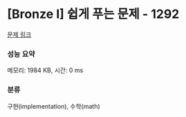 # [Bronze I] 쉽게 푸는 문제 - 1292 

[문제 링크](https://www.acmicpc.net/problem/1292) 

### 성능 요약

메모리: 1984 KB, 시간: 0 ms

### 분류

구현(implementation), 수학(math)

